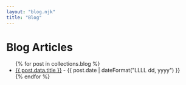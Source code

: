 ```yaml
---
layout: "blog.njk"
title: "Blog"
---
```


<h1>Blog Articles</h1>
<ul class="blog-list">
{% for post in collections.blog %}
  <li class="blog-post">
    <a href="{{ post.url }}">{{ post.data.title }}</a> - {{ post.date | dateFormat("LLLL dd, yyyy") }}
  </li>
{% endfor %}
</ul>

